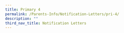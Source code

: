 ```yaml
---
title: Primary 4
permalink: /Parents-Info/Notification-Letters/pri-4/
description: ""
third_nav_title: Notification Letters
---
```

